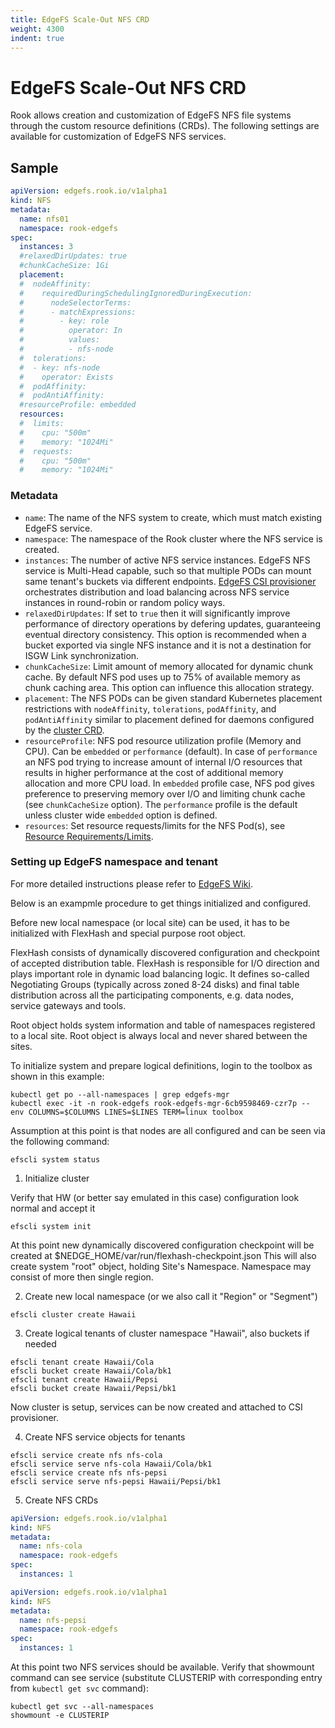 ```yaml
---
title: EdgeFS Scale-Out NFS CRD
weight: 4300
indent: true
---
```


# EdgeFS Scale-Out NFS CRD

Rook allows creation and customization of EdgeFS NFS file systems through the custom resource definitions (CRDs).
The following settings are available for customization of EdgeFS NFS services.

## Sample

```yaml
apiVersion: edgefs.rook.io/v1alpha1
kind: NFS
metadata:
  name: nfs01
  namespace: rook-edgefs
spec:
  instances: 3
  #relaxedDirUpdates: true
  #chunkCacheSize: 1Gi
  placement:
  #  nodeAffinity:
  #    requiredDuringSchedulingIgnoredDuringExecution:
  #      nodeSelectorTerms:
  #      - matchExpressions:
  #        - key: role
  #          operator: In
  #          values:
  #          - nfs-node
  #  tolerations:
  #  - key: nfs-node
  #    operator: Exists
  #  podAffinity:
  #  podAntiAffinity:
  #resourceProfile: embedded
  resources:
  #  limits:
  #    cpu: "500m"
  #    memory: "1024Mi"
  #  requests:
  #    cpu: "500m"
  #    memory: "1024Mi"
```

### Metadata

- `name`: The name of the NFS system to create, which must match existing EdgeFS service.
- `namespace`: The namespace of the Rook cluster where the NFS service is created.
- `instances`: The number of active NFS service instances. EdgeFS NFS service is Multi-Head capable, such so that multiple PODs can mount same tenant's buckets via different endpoints. [EdgeFS CSI provisioner](edgefs-csi.md) orchestrates distribution and load balancing across NFS service instances in round-robin or random policy ways.
- `relaxedDirUpdates`: If set to `true` then it will significantly improve performance of directory operations by defering updates, guaranteeing eventual directory consistency. This option is recommended when a bucket exported via single NFS instance and it is not a destination for ISGW Link synchronization.
- `chunkCacheSize`: Limit amount of memory allocated for dynamic chunk cache. By default NFS pod uses up to 75% of available memory as chunk caching area. This option can influence this allocation strategy.
- `placement`: The NFS PODs can be given standard Kubernetes placement restrictions with `nodeAffinity`, `tolerations`, `podAffinity`, and `podAntiAffinity` similar to placement defined for daemons configured by the [cluster CRD](/cluster/examples/kubernetes/edgefs/cluster.yaml).
- `resourceProfile`: NFS pod resource utilization profile (Memory and CPU). Can be `embedded` or `performance` (default). In case of `performance` an NFS pod trying to increase amount of internal I/O resources that results in higher performance at the cost of additional memory allocation and more CPU load. In `embedded` profile case, NFS pod gives preference to preserving memory over I/O and limiting chunk cache (see `chunkCacheSize` option). The `performance` profile is the default unless cluster wide `embedded` option is defined.
- `resources`: Set resource requests/limits for the NFS Pod(s), see [Resource Requirements/Limits](edgefs-cluster-crd.md#resource-requirementslimits).

### Setting up EdgeFS namespace and tenant

For more detailed instructions please refer to [EdgeFS Wiki](https://github.com/Nexenta/edgefs/wiki).

Below is an exampmle procedure to get things initialized and configured.

Before new local namespace (or local site) can be used, it has to be initialized with FlexHash and special purpose root object.

FlexHash consists of dynamically discovered configuration and checkpoint of accepted distribution table. FlexHash is responsible for I/O direction and plays important role in dynamic load balancing logic. It defines so-called Negotiating Groups (typically across zoned 8-24 disks) and final table distribution across all the participating components, e.g. data nodes, service gateways and tools.

Root object holds system information and table of namespaces registered to a local site. Root object is always local and never shared between the sites.

To initialize system and prepare logical definitions, login to the toolbox as shown in this example:

```
kubectl get po --all-namespaces | grep edgefs-mgr
kubectl exec -it -n rook-edgefs rook-edgefs-mgr-6cb9598469-czr7p -- env COLUMNS=$COLUMNS LINES=$LINES TERM=linux toolbox
```

Assumption at this point is that nodes are all configured and can be seen via the following command:

```
efscli system status
```

1. Initialize cluster

Verify that HW (or better say emulated in this case) configuration look normal and accept it

```
efscli system init
```

At this point new dynamically discovered configuration checkpoint will be created at $NEDGE_HOME/var/run/flexhash-checkpoint.json
This will also create system "root" object, holding Site's Namespace. Namespace may consist of more then single region.

2. Create new local namespace (or we also call it "Region" or "Segment")

```
efscli cluster create Hawaii
```

3. Create logical tenants of cluster namespace "Hawaii", also buckets if needed

```
efscli tenant create Hawaii/Cola
efscli bucket create Hawaii/Cola/bk1
efscli tenant create Hawaii/Pepsi
efscli bucket create Hawaii/Pepsi/bk1
```

Now cluster is setup, services can be now created and attached to CSI provisioner.

4. Create NFS service objects for tenants

```
efscli service create nfs nfs-cola
efscli service serve nfs-cola Hawaii/Cola/bk1
efscli service create nfs nfs-pepsi
efscli service serve nfs-pepsi Hawaii/Pepsi/bk1
```

5. Create NFS CRDs

```yaml
apiVersion: edgefs.rook.io/v1alpha1
kind: NFS
metadata:
  name: nfs-cola
  namespace: rook-edgefs
spec:
  instances: 1
```

```yaml
apiVersion: edgefs.rook.io/v1alpha1
kind: NFS
metadata:
  name: nfs-pepsi
  namespace: rook-edgefs
spec:
  instances: 1
```

At this point two NFS services should be available. Verify that showmount command can see service (substitute CLUSTERIP with corresponding entry from `kubectl get svc` command):

```
kubectl get svc --all-namespaces
showmount -e CLUSTERIP
```
